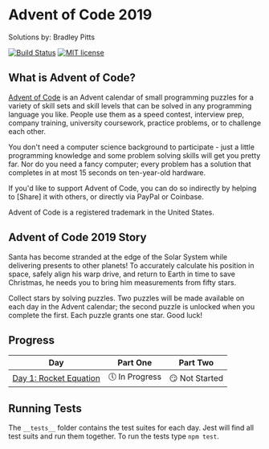 # Advent of Code 2019
Solutions by: Bradley Pitts

[![Build Status](https://travis-ci.org/BPitts8019/Advent-of-Code-2019.png?branch=master)](https://travis-ci.org/BPitts8019/Advent-of-Code-2019) [![MIT license](https://img.shields.io/badge/License-MIT-blue.svg)](https://opensource.org/licenses/MIT)


## What is Advent of Code?
[Advent of Code](https://adventofcode.com/2019/about) is an Advent calendar of small programming puzzles for a variety of skill sets and skill levels that can be solved in any programming language you like. People use them as a speed contest, interview prep, company training, university coursework, practice problems, or to challenge each other.

You don't need a computer science background to participate - just a little programming knowledge and some problem solving skills will get you pretty far. Nor do you need a fancy computer; every problem has a solution that completes in at most 15 seconds on ten-year-old hardware.

If you'd like to support Advent of Code, you can do so indirectly by helping to [Share] it with others, or directly via PayPal or Coinbase.

Advent of Code is a registered trademark in the United States.

## Advent of Code 2019 Story
Santa has become stranded at the edge of the Solar System while delivering presents to other planets! To accurately calculate his position in space, safely align his warp drive, and return to Earth in time to save Christmas, he needs you to bring him measurements from fifty stars.

Collect stars by solving puzzles. Two puzzles will be made available on each day in the Advent calendar; the second puzzle is unlocked when you complete the first. Each puzzle grants one star. Good luck!

## Progress

| Day  | Part One | Part Two | 
|---|:---:|:---:|
|[Day 1: Rocket Equation](https://github.com/BPitts8019/Advent-of-Code-2019/tree/master/day-1-rocket-equation)  | :clock5: In Progress | :smirk: Not Started |


## Running Tests

The `__tests__` folder contains the test suites for each day. Jest will find all test suits and run them together. To run the tests type `npm test`.